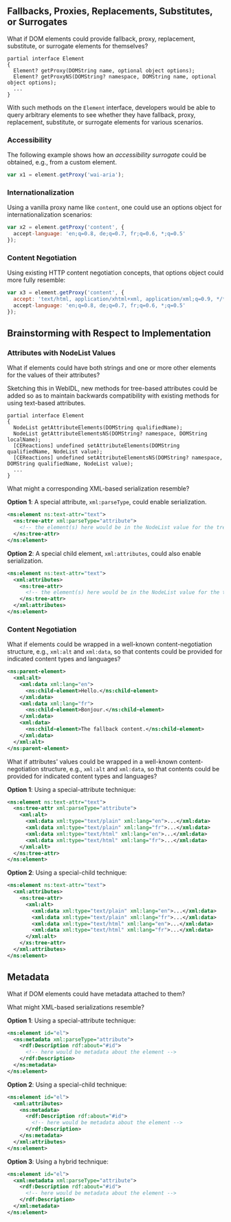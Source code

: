 ## Fallbacks, Proxies, Replacements, Substitutes, or Surrogates

What if DOM elements could provide fallback, proxy, replacement, substitute, or surrogate elements for themselves?

```webidl
partial interface Element
{
  Element? getProxy(DOMString name, optional object options);
  Element? getProxyNS(DOMString? namespace, DOMString name, optional object options);
  ...
}
```

With such methods on the `Element` interface, developers would be able to query arbitrary elements to see whether they have fallback, proxy, replacement, substitute, or surrogate elements for various scenarios.

### Accessibility

The following example shows how an _accessibility surrogate_ could be obtained, e.g., from a custom element.

```js
var x1 = element.getProxy('wai-aria');
```

### Internationalization

Using a vanilla proxy name like `content`, one could use an options object for internationalization scenarios:

```js
var x2 = element.getProxy('content', {
  accept-language: 'en;q=0.8, de;q=0.7, fr;q=0.6, *;q=0.5'
});
```

### Content Negotiation

Using existing HTTP content negotiation concepts, that options object could more fully resemble:

```js
var x3 = element.getProxy('content', {
  accept: 'text/html, application/xhtml+xml, application/xml;q=0.9, */*;q=0.8',
  accept-language: 'en;q=0.8, de;q=0.7, fr;q=0.6, *;q=0.5'
});
```

## Brainstorming with Respect to Implementation

### Attributes with NodeList Values

What if elements could have both strings and one or more other elements for the values of their attributes?

Sketching this in WebIDL, new methods for tree-based attributes could be added so as to maintain backwards compatibility with existing methods for using text-based attributes.

```webidl
partial interface Element
{
  NodeList getAttributeElements(DOMString qualifiedName);
  NodeList getAttributeElementsNS(DOMString? namespace, DOMString localName);
  [CEReactions] undefined setAttributeElements(DOMString qualifiedName, NodeList value);
  [CEReactions] undefined setAttributeElementsNS(DOMString? namespace, DOMString qualifiedName, NodeList value);
  ...
}
```

What might a corresponding XML-based serialization resemble?

**Option 1**: A special attribute, `xml:parseType`, could enable serialization.

```xml
<ns:element ns:text-attr="text">
  <ns:tree-attr xml:parseType="attribute">
    <!-- the element(s) here would be in the NodeList value for the tree-based attribute -->
  </ns:tree-attr>
</ns:element>
```

**Option 2**: A special child element, `xml:attributes`, could also enable serialization.

```xml
<ns:element ns:text-attr="text">
  <xml:attributes>
    <ns:tree-attr>
      <!-- the element(s) here would be in the NodeList value for the tree-based attribute -->
    </ns:tree-attr>
  </xml:attributes>
</ns:element>
```

### Content Negotiation

What if elements could be wrapped in a well-known content-negotiation structure, e.g., `xml:alt` and `xml:data`, so that contents could be provided for indicated content types and languages?

```xml
<ns:parent-element>
  <xml:alt>
    <xml:data xml:lang="en">
      <ns:child-element>Hello.</ns:child-element>
    </xml:data>
    <xml:data xml:lang="fr">
      <ns:child-element>Bonjour.</ns:child-element>
    </xml:data>
    <xml:data>
      <ns:child-element>The fallback content.</ns:child-element>
    </xml:data>
  </xml:alt>
</ns:parent-element>
```

What if attributes' values could be wrapped in a well-known content-negotiation structure, e.g., `xml:alt` and `xml:data`, so that contents could be provided for indicated content types and languages?

**Option 1**: Using a special-attribute technique:

```xml
<ns:element ns:text-attr="text">
  <ns:tree-attr xml:parseType="attribute">
    <xml:alt>
      <xml:data xml:type="text/plain" xml:lang="en">...</xml:data>
      <xml:data xml:type="text/plain" xml:lang="fr">...</xml:data>
      <xml:data xml:type="text/html" xml:lang="en">...</xml:data>
      <xml:data xml:type="text/html" xml:lang="fr">...</xml:data>
    </xml:alt>
  </ns:tree-attr>
</ns:element>
```

**Option 2**: Using a special-child technique:

```xml
<ns:element ns:text-attr="text">
  <xml:attributes>
    <ns:tree-attr>
      <xml:alt>
        <xml:data xml:type="text/plain" xml:lang="en">...</xml:data>
        <xml:data xml:type="text/plain" xml:lang="fr">...</xml:data>
        <xml:data xml:type="text/html" xml:lang="en">...</xml:data>
        <xml:data xml:type="text/html" xml:lang="fr">...</xml:data>
      </xml:alt>
    </xs:tree-attr>
  </xml:attributes>
</ns:element>
```

## Metadata

What if DOM elements could have metadata attached to them?

What might XML-based serializations resemble?

**Option 1**: Using a special-attribute technique:

```xml
<ns:element id="el">
  <ns:metadata xml:parseType="attribute">
    <rdf:Description rdf:about="#id">
      <!-- here would be metadata about the element -->
    </rdf:Description>
  </ns:metadata>
</ns:element>
```

**Option 2**: Using a special-child technique:

```xml
<ns:element id="el">
  <xml:attributes>
    <ns:metadata>
      <rdf:Description rdf:about="#id">
        <!-- here would be metadata about the element -->
      </rdf:Description>
    </ns:metadata>
  </xml:attributes>
</ns:element>
```

**Option 3**: Using a hybrid technique:

```xml
<ns:element id="el">
  <xml:metadata xml:parseType="attribute">
    <rdf:Description rdf:about="#id">
      <!-- here would be metadata about the element -->
    </rdf:Description>
  </xml:metadata>
</ns:element>
```
